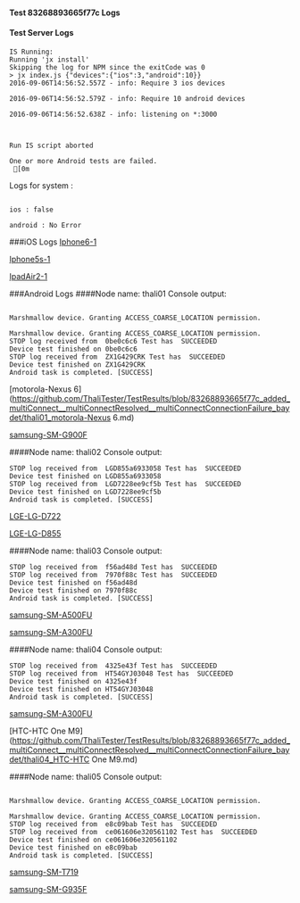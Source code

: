 #### Test 83268893665f77c Logs

#### Test Server Logs
```
IS Running:
Running 'jx install'
Skipping the log for NPM since the exitCode was 0
> jx index.js {"devices":{"ios":3,"android":10}}
2016-09-06T14:56:52.557Z - info: Require 3 ios devices

2016-09-06T14:56:52.579Z - info: Require 10 android devices

2016-09-06T14:56:52.638Z - info: listening on *:3000


 
Run IS script aborted
 
One or more Android tests are failed.
 [0m

```


Logs for system : 
```

ios : false

android : No Error
```


###iOS Logs
[Iphone6-1](https://github.com/ThaliTester/TestResults/blob/83268893665f77c_added_multiConnect__multiConnectResolved__multiConnectConnectionFailure_baydet/iOS_Iphone6-1.md)

[Iphone5s-1](https://github.com/ThaliTester/TestResults/blob/83268893665f77c_added_multiConnect__multiConnectResolved__multiConnectConnectionFailure_baydet/iOS_Iphone5s-1.md)

[IpadAir2-1](https://github.com/ThaliTester/TestResults/blob/83268893665f77c_added_multiConnect__multiConnectResolved__multiConnectConnectionFailure_baydet/iOS_IpadAir2-1.md)


###Android Logs
####Node name: thali01
Console output:
```

Marshmallow device. Granting ACCESS_COARSE_LOCATION permission.

Marshmallow device. Granting ACCESS_COARSE_LOCATION permission.
STOP log received from  0be0c6c6 Test has  SUCCEEDED
Device test finished on 0be0c6c6 
STOP log received from  ZX1G429CRK Test has  SUCCEEDED
Device test finished on ZX1G429CRK 
Android task is completed. [SUCCESS]
```
[motorola-Nexus 6](https://github.com/ThaliTester/TestResults/blob/83268893665f77c_added_multiConnect__multiConnectResolved__multiConnectConnectionFailure_baydet/thali01_motorola-Nexus 6.md)

[samsung-SM-G900F](https://github.com/ThaliTester/TestResults/blob/83268893665f77c_added_multiConnect__multiConnectResolved__multiConnectConnectionFailure_baydet/thali01_samsung-SM-G900F.md)

####Node name: thali02
Console output:
```
STOP log received from  LGD855a6933058 Test has  SUCCEEDED
Device test finished on LGD855a6933058 
STOP log received from  LGD7228ee9cf5b Test has  SUCCEEDED
Device test finished on LGD7228ee9cf5b 
Android task is completed. [SUCCESS]
```
[LGE-LG-D722](https://github.com/ThaliTester/TestResults/blob/83268893665f77c_added_multiConnect__multiConnectResolved__multiConnectConnectionFailure_baydet/thali02_LGE-LG-D722.md)

[LGE-LG-D855](https://github.com/ThaliTester/TestResults/blob/83268893665f77c_added_multiConnect__multiConnectResolved__multiConnectConnectionFailure_baydet/thali02_LGE-LG-D855.md)

####Node name: thali03
Console output:
```
STOP log received from  f56ad48d Test has  SUCCEEDED
STOP log received from  7970f88c Test has  SUCCEEDED
Device test finished on f56ad48d 
Device test finished on 7970f88c 
Android task is completed. [SUCCESS]
```
[samsung-SM-A500FU](https://github.com/ThaliTester/TestResults/blob/83268893665f77c_added_multiConnect__multiConnectResolved__multiConnectConnectionFailure_baydet/thali03_samsung-SM-A500FU.md)

[samsung-SM-A300FU](https://github.com/ThaliTester/TestResults/blob/83268893665f77c_added_multiConnect__multiConnectResolved__multiConnectConnectionFailure_baydet/thali03_samsung-SM-A300FU.md)

####Node name: thali04
Console output:
```
STOP log received from  4325e43f Test has  SUCCEEDED
STOP log received from  HT54GYJ03048 Test has  SUCCEEDED
Device test finished on 4325e43f 
Device test finished on HT54GYJ03048 
Android task is completed. [SUCCESS]
```
[samsung-SM-A300FU](https://github.com/ThaliTester/TestResults/blob/83268893665f77c_added_multiConnect__multiConnectResolved__multiConnectConnectionFailure_baydet/thali04_samsung-SM-A300FU.md)

[HTC-HTC One M9](https://github.com/ThaliTester/TestResults/blob/83268893665f77c_added_multiConnect__multiConnectResolved__multiConnectConnectionFailure_baydet/thali04_HTC-HTC One M9.md)

####Node name: thali05
Console output:
```

Marshmallow device. Granting ACCESS_COARSE_LOCATION permission.

Marshmallow device. Granting ACCESS_COARSE_LOCATION permission.
STOP log received from  e8c09bab Test has  SUCCEEDED
STOP log received from  ce061606e320561102 Test has  SUCCEEDED
Device test finished on ce061606e320561102 
Device test finished on e8c09bab 
Android task is completed. [SUCCESS]
```
[samsung-SM-T719](https://github.com/ThaliTester/TestResults/blob/83268893665f77c_added_multiConnect__multiConnectResolved__multiConnectConnectionFailure_baydet/thali05_samsung-SM-T719.md)

[samsung-SM-G935F](https://github.com/ThaliTester/TestResults/blob/83268893665f77c_added_multiConnect__multiConnectResolved__multiConnectConnectionFailure_baydet/thali05_samsung-SM-G935F.md)


